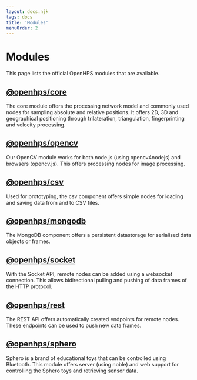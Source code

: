 ```yaml
---
layout: docs.njk
tags: docs
title: 'Modules'
menuOrder: 2
---
```


# Modules
This page lists the official OpenHPS modules that are available.

## [@openhps/core](/docs/core/)
The core module offers the processing network model and commonly used nodes for sampling absolute and relative positions. It offers 2D, 3D and geographical positioning through trilateration, triangulation, fingerprinting and velocity processing.

## [@openhps/opencv](/docs/opencv)
Our OpenCV module works for both node.js (using opencv4nodejs) and browsers (opencv.js). This offers processing nodes for image processing.

## [@openhps/csv](/docs/csv)
Used for prototyping, the csv component offers simple nodes for loading and saving data from and to CSV files.

## [@openhps/mongodb](/docs/mongodb)
The MongoDB component offers a persistent datastorage for serialised data objects or frames.

## [@openhps/socket](/docs/socket)
With the Socket API, remote nodes can be added using a websocket connection. This allows bidirectional pulling and pushing of data frames of the HTTP protocol.

## [@openhps/rest](/docs/rest)
The REST API offers automatically created endpoints for remote nodes. These endpoints can be used to push new data frames.

## [@openhps/sphero](/docs/sphero)
Sphero is a brand of educational toys that can be controlled using Bluetooth. This module offers server (using noble) and web support for controlling the Sphero toys and retrieving sensor data.